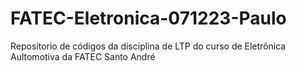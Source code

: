# FATEC-Eletronica-071223-Paulo
Repositorio de códigos da disciplina de LTP do curso de Eletrônica Aultomotiva da FATEC Santo André
